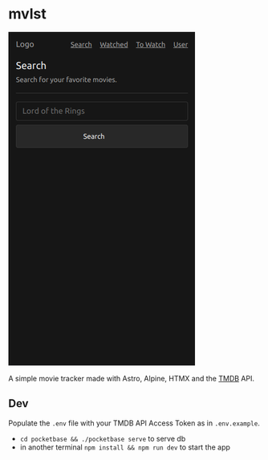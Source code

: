# mvlst

![img](/public/share.png)

A simple movie tracker made with Astro, Alpine, HTMX and the [TMDB](https://developer.themoviedb.org/docs/getting-started) API.

## Dev

Populate the `.env` file with your TMDB API Access Token as in `.env.example`.

- `cd pocketbase && ./pocketbase serve` to serve db
- in another terminal `npm install && npm run dev` to start the app
